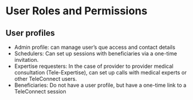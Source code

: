 # User Roles and Permissions

## User profiles

* Admin profile: can manage user’s que access and contact details&#x20;
* Schedulers: Can set up sessions with beneficiaries via a one-time invitation.&#x20;
* Expertise requesters: In the case of provider to provider medical consultation (Tele-Expertise), can set up calls with medical experts or other TeleConnect users.
* Beneficiaries: Do not have a user profile, but have a one-time link to a TeleConnect session

